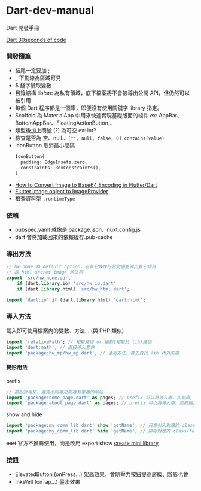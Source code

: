 # Dart-dev-manual
Dart 開發手冊

[Dart 30seconds of code](https://www.30secondsofcode.org/dart/p/1)


### 開發隨筆

- 結尾一定要加 ;
- _ 下劃線為區域可見
- $ 錢字號取變數
- 目錄結構 lib/src 為私有領域，底下檔案將不會被導出公開 API，但仍然可以被引用
- 每個 Dart 程序都是一個庫，即便沒有使用關鍵字 library 指定。
- Scaffold 為 MaterialApp 中用來快速實現基礎版面的組件 ex: AppBar、BottomAppBar、FloatingActionButton...
- 類型後加上問號 (?) 為可空 ex: int? 
- 檢查是否為 空、null... ```["", null, false, 0].contains(value)```
- IconButton 取消最小間隔
  ```dart
  IconButton(
    padding: EdgeInsets.zero,
    constraints: BoxConstraints(),
  )
  ```
- [How to Convert Image to Base64 Encoding in Flutter/Dart](https://www.fluttercampus.com/guide/224/convert-image-to-base64/)
- [Flutter Image object to ImageProvider](https://stackoverflow.com/questions/58870443/flutter-image-object-to-imageprovider)
- 檢查資料型 `.runtimeType`

### 依賴

- pubspec.yaml 就像是 package.json、nuxt.config.js
- dart 會將加載回來的依賴緩存.pub-cache

### 導出方法
```dart
// hw_none 為 default option，若其它條件符合則優先導出其它項目
// 跟 html secret image 用法相
export 'src/hw_none.dart'
    if (dart.library.io) 'src/hw_io.dart'
    if (dart.library.html) 'src/hw_html.dart';
```

```dart
import 'dart:io' if (dart.library.html) 'dart:html';
```

### 導入方法
載入即可使用檔案內的變數、方法... (與 PHP 類似)

```dart
import 'relativePath'; // 相對路徑 or 絕對(相對於 lib)路徑
import 'dart:math'; // 直接導入套件
import 'package:hw_mp/hw_mp.dart'; // 通用方法，會去查找 lib 內外的檔
```
#### 變形用法
prefix
```dart
// 被設計用來，避免不同庫之間裡有重覆的命名
import 'package:home_page.dart' as pages; // prefix 可以為導入庫，加前綴, pages.HomePage()
import 'package:about_page.dart' as pages; // prefix 可以為導入庫，加前綴, pages.AboutPage()
```

show and hide
```dart
import 'package:my_comm_lib.dart' show 'getName'; // 只會引入對應的 class/function/var...
import 'package:my_comm_lib.dart' hide 'getName'; // 排除對應的 class/function/var...
```

~~part~~ 官方不推薦使用，而是改用 export show
[create mini library](https://dart.dev/guides/libraries/create-library-packages#organizing-a-library-package)


### 按鈕

- ElevatedButton (onPress...) 架高效果，會隨壓力按鈕提高層級、陰影也會
- InkWell (onTap...) 墨水效果
